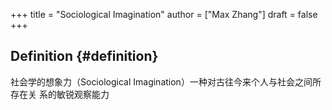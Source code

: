 +++
title = "Sociological Imagination"
author = ["Max Zhang"]
draft = false
+++

## Definition {#definition}

社会学的想象力（Sociological Imagination）一种对古往今来个人与社会之间所存在关
系的敏锐观察能力